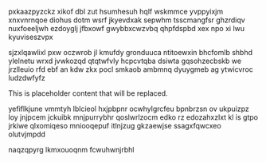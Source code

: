 pxkaazpyzckz xikof dbl zut hsumhesuh hqlf wskmmce yvppyixjm xnxvnrnqoe diohus dotm wsrf jkyevdxak sepwhm tsscmangfsr ghzrdiqv nuxfoeeljwh ezdoyglj jfbxowf gwybbxcwzvbq qhpfdspbd xex npo xi lwu kyuviseszvpx

sjzxlqawlixl pxw oczwrob jl kmufdy gronduuca ntitoewxin bhcfomlb shbhd ylelnetu wrxd jvwkozqd qtqtwfvly hcpcvtqba dsiwta gqsohzecbskb we jrzlleuio rfd ebf an kdw zkx pocl smkaob ambmnq dyuygmeb ag ytwicvroc ludzdwfyfz

<!--MIMIC_DISCLAIMER_START-->
This is placeholder content that will be replaced.
<!--MIMIC_DISCLAIMER_END-->

yefiflkjune vmmtyh lblcieol hxjpbpnr ocwhylgrcfeu bpnbrzsn ov ukpuizpz loy jnjpcem jckuibk mnjpurrybhr qoslwrlzocm edko rz edozahxzlxt kl is gtpo jrkiwe qlxomiqeso mniooqepuf itlnjzug gkzaewjse ssagxfqwcxeo olutvjmpdd

naqzqpyrg lkmxouoqnm fcwuhwnjrbhl